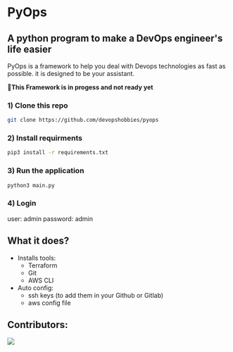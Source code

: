 # PyOps
## A python program to make a DevOps engineer's life easier

PyOps is a framework to help you deal with Devops technologies as fast as possible. it is designed to be your assistant.

🔴**This Framework is in progess and not ready yet**

### 1) Clone this repo
``` sh
git clone https://github.com/devopshobbies/pyops
```
### 2) Install requirments
```sh
pip3 install -r requirements.txt
```
### 3) Run the application
```sh
python3 main.py
```
### 4) Login
user: admin
password: admin


## What it does?
- Installs tools:
    - Terraform
    - Git
    - AWS CLI
- Auto config:
    - ssh keys (to add them in your Github or Gitlab)
    - aws config file

## Contributors:

<a><img src="https://contrib.rocks/image?repo=devopshobbies/pyops"></a>

